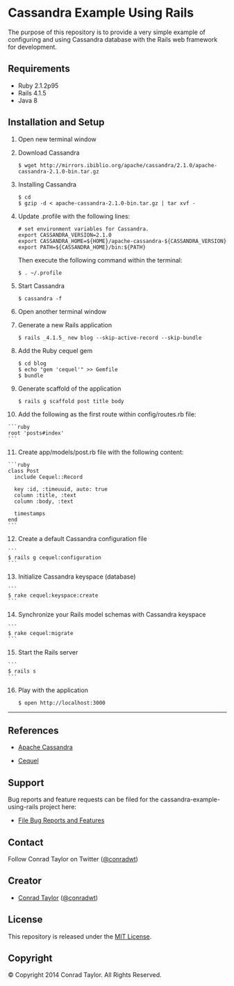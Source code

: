 Cassandra Example Using Rails
=============================

The purpose of this repository is to provide a very simple example of configuring and using Cassandra database with the Rails web framework for development.

## Requirements

- Ruby 2.1.2p95
- Rails 4.1.5
- Java 8

## Installation and Setup

1.  Open new terminal window

2.  Download Cassandra

    ```
    $ wget http://mirrors.ibiblio.org/apache/cassandra/2.1.0/apache-cassandra-2.1.0-bin.tar.gz
    ```

3.  Installing Cassandra

    ```
    $ cd
    $ gzip -d < apache-cassandra-2.1.0-bin.tar.gz | tar xvf -
    ```

4.  Update .profile with the following lines:

    ```
    # set environment variables for Cassandra.
    export CASSANDRA_VERSION=2.1.0
    export CASSANDRA_HOME=${HOME}/apache-cassandra-${CASSANDRA_VERSION}
    export PATH=${CASSANDRA_HOME}/bin:${PATH}
    ```

    Then execute the following command within the terminal:

    ```
    $ . ~/.profile
    ```
5.  Start Cassandra

    ```
    $ cassandra -f
    ```
6.  Open another terminal window

7.  Generate a new Rails application

    ```
    $ rails _4.1.5_ new blog --skip-active-record --skip-bundle
    ```

8.  Add the Ruby cequel gem

    ```
    $ cd blog
    $ echo "gem 'cequel'" >> Gemfile
    $ bundle
    ```

9.  Generate scaffold of the application

    ```
    $ rails g scaffold post title body
    ```

10.  Add the following as the first route within config/routes.rb file:

    ```ruby
    root 'posts#index'
    ```

11.  Create app/models/post.rb file with the following content:

    ```ruby
    class Post
      include Cequel::Record

      key :id, :timeuuid, auto: true
      column :title, :text
      column :body, :text

      timestamps
    end
    ```

12.  Create a default Cassandra configuration file

    ```
    $ rails g cequel:configuration
    ```

13.  Initialize Cassandra keyspace (database)

    ```
    $ rake cequel:keyspace:create
    ```

14.  Synchronize your Rails model schemas with Cassandra keyspace

    ```
    $ rake cequel:migrate
    ```

15.  Start the Rails server

    ```
    $ rails s
    ```

16. Play with the application

    ```
    $ open http://localhost:3000
    ```
---

## References

* [Apache Cassandra](http://cassandra.apache.org)

* [Cequel](https://github.com/cequel/cequel)

## Support

Bug reports and feature requests can be filed for the cassandra-example-using-rails project here:

* [File Bug Reports and Features](https://github.com/conradwt/cassandra-example-using-rails/issues)

## Contact

Follow Conrad Taylor on Twitter ([@conradwt](https://twitter.com/conradwt))

## Creator

- [Conrad Taylor](http://github.com/conradwt) ([@conradwt](https://twitter.com/conradwt))

## License

This repository is released under the [MIT License](http://www.opensource.org/licenses/MIT).

## Copyright

&copy; Copyright 2014 Conrad Taylor. All Rights Reserved.
